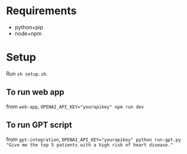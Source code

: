 # Requirements

- python+pip
- node+npm

# Setup

Run `sh setup.sh`.

## To run web app

from `web-app`, `OPENAI_API_KEY="yourapikey" npm run dev`

## To run GPT script

from `gpt-integration`, `OPENAI_API_KEY="yourapikey" python run-gpt.py "Give me the top 5 patients with a high risk of heart disease."`
